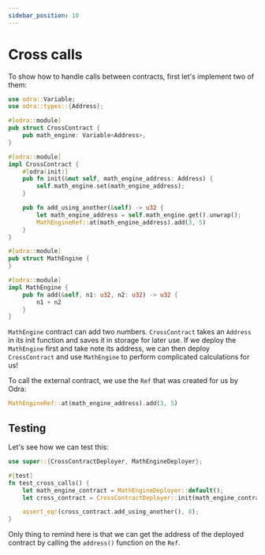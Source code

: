 ```yaml
---
sidebar_position: 10
---
```


# Cross calls

To show how to handle calls between contracts, first let's implement two of them:

```rust title="examples/src/docs/cross_calls.rs"
use odra::Variable;
use odra::types::{Address};

#[odra::module]
pub struct CrossContract {
    pub math_engine: Variable<Address>,
}

#[odra::module]
impl CrossContract {
    #[odra(init)]
    pub fn init(&mut self, math_engine_address: Address) {
        self.math_engine.set(math_engine_address);
    }

    pub fn add_using_another(&self) -> u32 {
        let math_engine_address = self.math_engine.get().unwrap();
        MathEngineRef::at(math_engine_address).add(3, 5)
    }
}

#[odra::module]
pub struct MathEngine {
}

#[odra::module]
impl MathEngine {
    pub fn add(&self, n1: u32, n2: u32) -> u32 {
        n1 + n2
    }
}
```
`MathEngine` contract can add two numbers. `CrossContract` takes an `Address` in its init function and saves it in
storage for later use. If we deploy the `MathEngine` first and take note its address, we can then deploy
`CrossContract` and use `MathEngine` to perform complicated calculations for us!

To call the external contract, we use the `Ref` that was created for us by Odra:

```rust title="examples/src/docs/cross_calls.rs"
MathEngineRef::at(math_engine_address).add(3, 5)
```

## Testing
Let's see how we can test this:

```rust title="examples/src/docs/cross_calls.rs"
use super::{CrossContractDeployer, MathEngineDeployer};

#[test]
fn test_cross_calls() {
    let math_engine_contract = MathEngineDeployer::default();
    let cross_contract = CrossContractDeployer::init(math_engine_contract.address());

    assert_eq!(cross_contract.add_using_another(), 8);
}
```

Only thing to remind here is that we can get the address of the deployed contract by calling the `address()`
function on the `Ref`.
